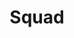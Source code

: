 ---
title: "Squad"
link: "https://github.com/ahujaradhika/call-me-maybe"
description: " Winner of Spectra Hackathon 2019, Best Use of HERE API, Squad is a web app that captures your location to connect you with registered callers nearby in case of an emergency or for support if you are walking home alone, or it lets you call the closest police station."
image: "squad.png"
tags: [project]
---